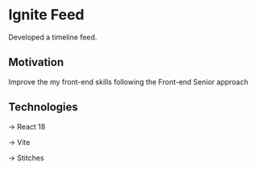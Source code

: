 # Ignite Feed

Developed a timeline feed.

## Motivation

Improve the my front-end skills following the Front-end Senior approach

## Technologies

-> React 18

-> Vite

-> Stitches
